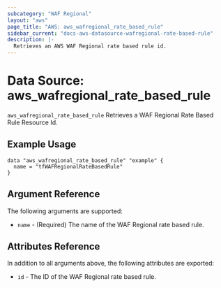 ```yaml
---
subcategory: "WAF Regional"
layout: "aws"
page_title: "AWS: aws_wafregional_rate_based_rule"
sidebar_current: "docs-aws-datasource-wafregional-rate-based-rule"
description: |-
  Retrieves an AWS WAF Regional rate based rule id.
---
```


# Data Source: aws_wafregional_rate_based_rule

`aws_wafregional_rate_based_rule` Retrieves a WAF Regional Rate Based Rule Resource Id.

## Example Usage

```hcl
data "aws_wafregional_rate_based_rule" "example" {
  name = "tfWAFRegionalRateBasedRule"
}
```

## Argument Reference

The following arguments are supported:

* `name` - (Required) The name of the WAF Regional rate based rule.

## Attributes Reference
In addition to all arguments above, the following attributes are exported:

* `id` - The ID of the WAF Regional rate based rule.
